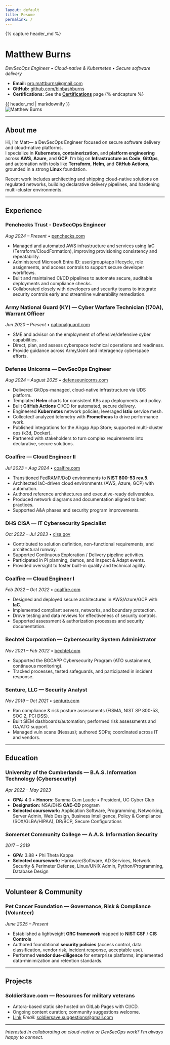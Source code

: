 ```yaml
---
layout: default
title: Resume
permalink: /
---
```


<link rel="stylesheet" href="{{ '/assets/css/profile.css' | relative_url }}">

{% capture header_md %}
# Matthew Burns

_DevSecOps Engineer • Cloud-native & Kubernetes • Secure software delivery_

- **Email:** [pro.mattburns@gmail.com](mailto:pro.mattburns@gmail.com)  
- **GitHub:** [github.com/binbashburns](https://github.com/binbashburns)  
- **Certifications:** See the **[Certifications](/badges/)** page
{% endcapture %}

<div class="hero">
  <div class="hero-text">{{ header_md | markdownify }}</div>
  <img class="avatar" src="{{ '/assets/img/profile.png' | relative_url }}" alt="Matthew Burns" loading="lazy" />
</div>

---


## About me

Hi, I’m Matt— a DevSecOps Engineer focused on secure software delivery and cloud-native platforms.  
I specialize in **Kubernetes**, **containerization**, and **platform engineering** across **AWS**, **Azure**, and **GCP**. I’m big on **Infrastructure as Code**, **GitOps**, and automation with tools like **Terraform**, **Helm**, and **GitHub Actions**, grounded in a strong **Linux** foundation.

Recent work includes architecting and shipping cloud-native solutions on regulated networks, building declarative delivery pipelines, and hardening multi-cluster environments.

---

## Experience

### Penchecks Trust - DevSecOps Engineer
_Aug 2024 – Present_ • [penchecks.com](https://penchecks.com/)
- Managed and automated AWS infrastructure and services using IaC (Terraform/CloudFormation), improving provisioning consistency and repeatability.
- Administered Microsoft Entra ID: user/group/app lifecycle, role assignments, and access controls to support secure developer workflows.
- Built and maintained CI/CD pipelines to automate secure, auditable deployments and compliance checks.
- Collaborated closely with developers and security teams to integrate security controls early and streamline vulnerability remediation.

### Army National Guard (KY) — Cyber Warfare Technician (170A), Warrant Officer  
_Jun 2020 – Present_ • [nationalguard.com](https://nationalguard.com/)
- SME and advisor on the employment of offensive/defensive cyber capabilities.
- Direct, plan, and assess cyberspace technical operations and readiness.
- Provide guidance across Army/Joint and interagency cyberspace efforts.

### Defense Unicorns — DevSecOps Engineer  
_Aug 2024 – August 2025_ • [defenseunicorns.com](https://defenseunicorns.com/)
- Delivered GitOps-managed, cloud-native infrastructure via UDS platform.
- Templated **Helm** charts for consistent K8s app deployments and policy.
- Built **GitHub Actions** CI/CD for automated, secure delivery.
- Engineered **Kubernetes** network policies; leveraged **Istio** service mesh.
- Collected/ analyzed telemetry with **Prometheus** to drive performance work.
- Published integrations for the Airgap App Store; supported multi-cluster ops (k3d, Docker).
- Partnered with stakeholders to turn complex requirements into declarative, secure solutions.

### Coalfire — Cloud Engineer II  
_Jul 2023 – Aug 2024_ • [coalfire.com](https://coalfire.com/)
- Transitioned FedRAMP/DoD environments to **NIST 800-53 rev.5**.
- Architected IaC-driven cloud environments (AWS, Azure, GCP) with automation.
- Authored reference architectures and executive-ready deliverables.
- Produced network diagrams and documentation aligned to best practices.
- Supported A&A phases and security program improvements.

### DHS CISA — IT Cybersecurity Specialist  
_Oct 2022 – Jul 2023_ • [cisa.gov](https://www.cisa.gov/)
- Contributed to solution definition, non-functional requirements, and architectural runway.
- Supported Continuous Exploration / Delivery pipeline activities.
- Participated in PI planning, demos, and Inspect & Adapt events.
- Provided oversight to foster built-in quality and technical agility.

### Coalfire — Cloud Engineer I  
_Feb 2022 – Oct 2022_ • [coalfire.com](https://coalfire.com/)
- Designed and deployed secure architectures in AWS/Azure/GCP with **IaC**.
- Implemented compliant servers, networks, and boundary protection.
- Drove testing and data reviews for effectiveness of security controls.
- Supported assessment & authorization processes and security documentation.

### Bechtel Corporation — Cybersecurity System Administrator  
_Nov 2021 – Feb 2022_ • [bechtel.com](https://bechtel.com/)
- Supported the BGCAPP Cybersecurity Program (ATO sustainment, continuous monitoring).
- Tracked processes, tested safeguards, and participated in incident response.

### Senture, LLC — Security Analyst  
_Nov 2019 – Oct 2021_ • [senture.com](https://senture.com/)
- Ran compliance & risk posture assessments (FISMA, NIST SP 800-53, SOC 2, PCI DSS).
- Built SIEM dashboards/automation; performed risk assessments and OA/ATO support.
- Managed vuln scans (Nessus); authored SOPs; coordinated across IT and vendors.

---

## Education

### University of the Cumberlands — B.A.S. Information Technology (Cybersecurity)  
_Apr 2022 – May 2023_
- **GPA:** 4.0 • **Honors:** Summa Cum Laude • President, UC Cyber Club  
- **Designation:** NSA/DHS **CAE-CD** program  
- **Selected coursework:** Application Software, Programming, Networking, Server Admin, Web Design, Business Intelligence, Policy & Compliance (SOX/GLBA/HIPAA), DR/BCP, Secure Configurations

### Somerset Community College — A.A.S. Information Security  
_2017 – 2019_
- **GPA:** 3.88 • Phi Theta Kappa  
- **Selected coursework:** Hardware/Software, AD Services, Network Security & Perimeter Defense, Linux/UNIX Admin, Python/Programming, Database Design

---

## Volunteer & Community

### Pet Cancer Foundation — **Governance, Risk & Compliance (Volunteer)**  
_June 2025 – Present_  
- Established a lightweight **GRC framework** mapped to **NIST CSF** / **CIS Controls**
- Authored foundational **security policies** (access control, data classification, vendor risk, incident response, acceptable use).  
- Performed **vendor due-diligence** for enterprise platforms; implemented data-minimization and retention standards.

---

## Projects

### SoldierSave.com — Resources for military veterans
- Antora-based static site hosted on GitLab Pages with CI/CD.
- Ongoing content curation; community suggestions welcome.
- [Link](https://soldiersave.com/)
  _Email:_ soldiersave.suggestions@gmail.com

---

_Interested in collaborating on cloud-native or DevSecOps work? I’m always happy to connect._
